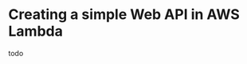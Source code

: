 <!--
title: AWS Lambda Web API Example
description: todo
layout: Doc
-->

# Creating a simple Web API in AWS Lambda

todo
